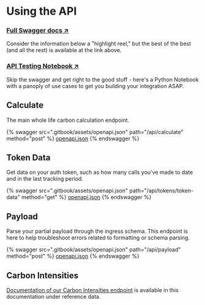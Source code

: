 # Using the API

### [Full Swagger docs ↗](http://api.cscale.io/api/cscale-swagger-docs)

Consider the information below a "highlight reel," but the best of the best (and all the rest) is available at the link above.&#x20;

### [API Testing Notebook ↗](https://drive.google.com/drive/u/2/folders/1Q\_\_pMVDnPgzv01aWb-cfakifKtuqyH4K)

Skip the swagger and get right to the good stuff - here's a Python Notebook with a panoply of use cases to get you building your integration ASAP.&#x20;

## Calculate

The main whole life carbon calculation endpoint.&#x20;

{% swagger src=".gitbook/assets/openapi.json" path="/api/calculate" method="post" %}
[openapi.json](.gitbook/assets/openapi.json)
{% endswagger %}

## Token Data

Get data on your auth token, such as how many calls you've made to date and in the last tracking period.

{% swagger src=".gitbook/assets/openapi.json" path="/api/tokens/token-data" method="get" %}
[openapi.json](.gitbook/assets/openapi.json)
{% endswagger %}

## Payload

Parse your partial payload through the ingress schema. This endpoint is here to help troubleshoot errors related to formatting or schema parsing.&#x20;

{% swagger src=".gitbook/assets/openapi.json" path="/api/payload" method="post" %}
[openapi.json](.gitbook/assets/openapi.json)
{% endswagger %}

## Carbon Intensities

[Documentation of our Carbon Intensities endpoint](the-c.scale-tm-data-model/reference-data.md#reference-data-via-api) is available in this documentation under reference data.&#x20;
